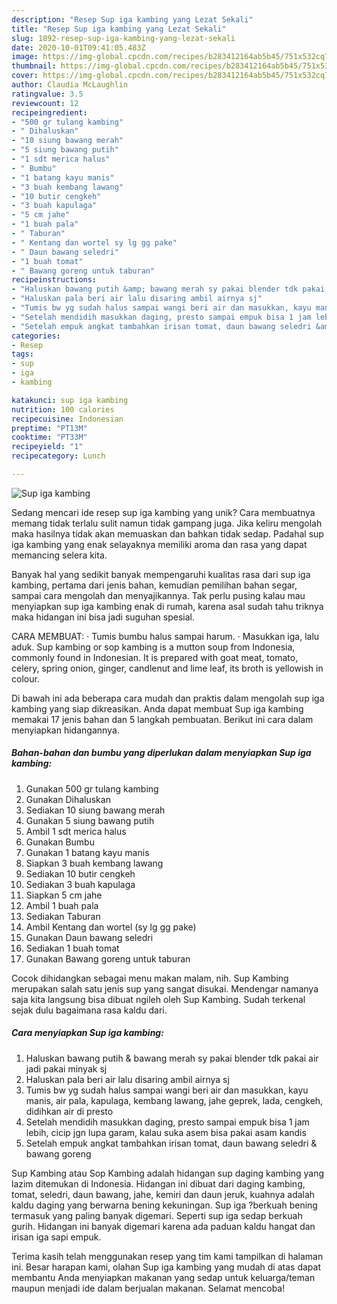 ```yaml
---
description: "Resep Sup iga kambing yang Lezat Sekali"
title: "Resep Sup iga kambing yang Lezat Sekali"
slug: 1892-resep-sup-iga-kambing-yang-lezat-sekali
date: 2020-10-01T09:41:05.483Z
image: https://img-global.cpcdn.com/recipes/b283412164ab5b45/751x532cq70/sup-iga-kambing-foto-resep-utama.jpg
thumbnail: https://img-global.cpcdn.com/recipes/b283412164ab5b45/751x532cq70/sup-iga-kambing-foto-resep-utama.jpg
cover: https://img-global.cpcdn.com/recipes/b283412164ab5b45/751x532cq70/sup-iga-kambing-foto-resep-utama.jpg
author: Claudia McLaughlin
ratingvalue: 3.5
reviewcount: 12
recipeingredient:
- "500 gr tulang kambing"
- " Dihaluskan"
- "10 siung bawang merah"
- "5 siung bawang putih"
- "1 sdt merica halus"
- " Bumbu"
- "1 batang kayu manis"
- "3 buah kembang lawang"
- "10 butir cengkeh"
- "3 buah kapulaga"
- "5 cm jahe"
- "1 buah pala"
- " Taburan"
- " Kentang dan wortel sy lg gg pake"
- " Daun bawang seledri"
- "1 buah tomat"
- " Bawang goreng untuk taburan"
recipeinstructions:
- "Haluskan bawang putih &amp; bawang merah sy pakai blender tdk pakai air jadi pakai minyak sj"
- "Haluskan pala beri air lalu disaring ambil airnya sj"
- "Tumis bw yg sudah halus sampai wangi beri air dan masukkan, kayu manis, air pala, kapulaga, kembang lawang, jahe geprek, lada, cengkeh, didihkan air di presto"
- "Setelah mendidih masukkan daging, presto sampai empuk bisa 1 jam lebih, cicip jgn lupa garam, kalau suka asem bisa pakai asam kandis"
- "Setelah empuk angkat tambahkan irisan tomat, daun bawang seledri &amp; bawang goreng"
categories:
- Resep
tags:
- sup
- iga
- kambing

katakunci: sup iga kambing 
nutrition: 100 calories
recipecuisine: Indonesian
preptime: "PT13M"
cooktime: "PT33M"
recipeyield: "1"
recipecategory: Lunch

---
```



![Sup iga kambing](https://img-global.cpcdn.com/recipes/b283412164ab5b45/751x532cq70/sup-iga-kambing-foto-resep-utama.jpg)

Sedang mencari ide resep sup iga kambing yang unik? Cara membuatnya memang tidak terlalu sulit namun tidak gampang juga. Jika keliru mengolah maka hasilnya tidak akan memuaskan dan bahkan tidak sedap. Padahal sup iga kambing yang enak selayaknya memiliki aroma dan rasa yang dapat memancing selera kita.

Banyak hal yang sedikit banyak mempengaruhi kualitas rasa dari sup iga kambing, pertama dari jenis bahan, kemudian pemilihan bahan segar, sampai cara mengolah dan menyajikannya. Tak perlu pusing kalau mau menyiapkan sup iga kambing enak di rumah, karena asal sudah tahu triknya maka hidangan ini bisa jadi suguhan spesial.

CARA MEMBUAT: · Tumis bumbu halus sampai harum. · Masukkan iga, lalu aduk. Sup kambing or sop kambing is a mutton soup from Indonesia, commonly found in Indonesian. It is prepared with goat meat, tomato, celery, spring onion, ginger, candlenut and lime leaf, its broth is yellowish in colour.


Di bawah ini ada beberapa cara mudah dan praktis dalam mengolah sup iga kambing yang siap dikreasikan. Anda dapat membuat Sup iga kambing memakai 17 jenis bahan dan 5 langkah pembuatan. Berikut ini cara dalam menyiapkan hidangannya.

<!--inarticleads1-->

##### Bahan-bahan dan bumbu yang diperlukan dalam menyiapkan Sup iga kambing:

1. Gunakan 500 gr tulang kambing
1. Gunakan  Dihaluskan
1. Sediakan 10 siung bawang merah
1. Gunakan 5 siung bawang putih
1. Ambil 1 sdt merica halus
1. Gunakan  Bumbu
1. Gunakan 1 batang kayu manis
1. Siapkan 3 buah kembang lawang
1. Sediakan 10 butir cengkeh
1. Sediakan 3 buah kapulaga
1. Siapkan 5 cm jahe
1. Ambil 1 buah pala
1. Sediakan  Taburan
1. Ambil  Kentang dan wortel (sy lg gg pake)
1. Gunakan  Daun bawang seledri
1. Sediakan 1 buah tomat
1. Gunakan  Bawang goreng untuk taburan


Cocok dihidangkan sebagai menu makan malam, nih. Sup Kambing merupakan salah satu jenis sup yang sangat disukai. Mendengar namanya saja kita langsung bisa dibuat ngileh oleh Sup Kambing. Sudah terkenal sejak dulu bagaimana rasa kaldu dari. 

<!--inarticleads2-->

##### Cara menyiapkan Sup iga kambing:

1. Haluskan bawang putih &amp; bawang merah sy pakai blender tdk pakai air jadi pakai minyak sj
1. Haluskan pala beri air lalu disaring ambil airnya sj
1. Tumis bw yg sudah halus sampai wangi beri air dan masukkan, kayu manis, air pala, kapulaga, kembang lawang, jahe geprek, lada, cengkeh, didihkan air di presto
1. Setelah mendidih masukkan daging, presto sampai empuk bisa 1 jam lebih, cicip jgn lupa garam, kalau suka asem bisa pakai asam kandis
1. Setelah empuk angkat tambahkan irisan tomat, daun bawang seledri &amp; bawang goreng


Sup Kambing atau Sop Kambing adalah hidangan sup daging kambing yang lazim ditemukan di Indonesia. Hidangan ini dibuat dari daging kambing, tomat, seledri, daun bawang, jahe, kemiri dan daun jeruk, kuahnya adalah kaldu daging yang berwarna bening kekuningan. Sup iga ?berkuah bening termasuk yang paling banyak digemari. Seperti sup iga sedap berkuah gurih. Hidangan ini banyak digemari karena ada paduan kaldu hangat dan irisan iga sapi empuk. 

Terima kasih telah menggunakan resep yang tim kami tampilkan di halaman ini. Besar harapan kami, olahan Sup iga kambing yang mudah di atas dapat membantu Anda menyiapkan makanan yang sedap untuk keluarga/teman maupun menjadi ide dalam berjualan makanan. Selamat mencoba!
